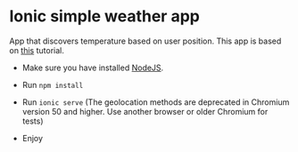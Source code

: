 # Ionic simple weather app

App that discovers temperature based on user position. This app is based on [this](http://tableless.com.br/tutorial-ionic-meu-primeiro-app/) tutorial.

* Make sure you have installed [NodeJS](https://nodejs.org/en/).

* Run `npm install`

* Run `ionic serve` (The geolocation methods are deprecated in Chromium version 50 and higher. Use another browser or older Chromium for tests)

* Enjoy

